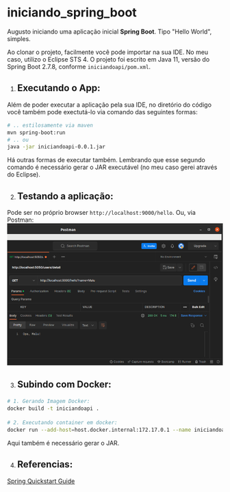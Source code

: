 # iniciando_spring_boot
Augusto iniciando uma aplicação inicial **Spring Boot**. Tipo "Hello World", simples.

Ao clonar o projeto, facilmente você pode importar na sua IDE. No meu caso, utilizo o Eclipse STS 4.
O projeto foi escrito em Java 11, versão do Spring Boot 2.7.8, conforme `iniciandoapi/pom.xml`.

1. ## Executando o App:
Além de poder executar a aplicação pela sua IDE, no diretório do código você também pode exectutá-lo via comando das seguintes formas:
```bash
# .. estilosamente via maven
mvn spring-boot:run
# .. ou
java -jar iniciandoapi-0.0.1.jar
```
Há outras formas de executar também. Lembrando que esse segundo comando é necessário gerar o JAR executável (no meu caso gerei através do Eclipse).

2. ## Testando a aplicação:
Pode ser no próprio browser `http://localhost:9000/hello`.
Ou, via Postman:
![Run Configuration](doc/postman.png "Run Configuration")

3. ## Subindo com Docker:
```bash
# 1. Gerando Imagem Docker:
docker build -t iniciandoapi .

# 2. Executando container em docker:
docker run --add-host=host.docker.internal:172.17.0.1 --name iniciandoapi -p 9000:9000 -d iniciandoapi 
```
Aqui também é necessário gerar o JAR.

4. ## Referencias:
[Spring Quickstart Guide](https://spring.io/quickstart)


